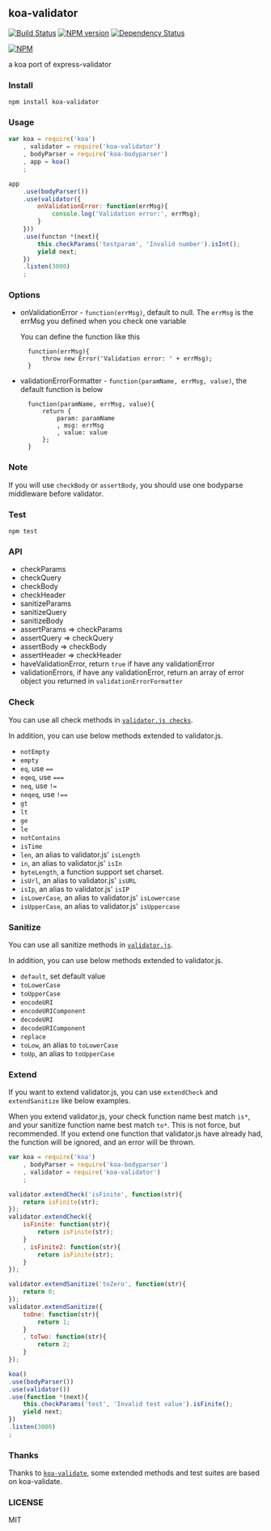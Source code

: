 ## koa-validator
[![Build Status](https://travis-ci.org/Treri/koa-validator.svg?branch=master)](https://travis-ci.org/Treri/koa-validator)
[![NPM version](https://badge.fury.io/js/koa-validator.svg)](http://badge.fury.io/js/koa-validator)
[![Dependency Status](https://david-dm.org/Treri/koa-validator.svg)](https://david-dm.org/Treri/koa-validator)

[![NPM](https://nodei.co/npm/koa-validator.png?downloads=true&stars=true)](https://www.npmjs.org/package/koa-validator)

a koa port of express-validator

### Install

```shell
npm install koa-validator
```

### Usage

```js
var koa = require('koa')
    , validator = require('koa-validator')
    , bodyParser = require('koa-bodyparser')
    , app = koa()
    ;

app
    .use(bodyParser())
    .use(validator({
        onValidationError: function(errMsg){
            console.log('Validation error:', errMsg);
        }
    }))
    .use(functon *(next){
        this.checkParams('testparam', 'Invalid number').isInt();
        yield next;
    })
    .listen(3000)
    ;
```

### Options
- onValidationError - `function(errMsg)`, default to null. The `errMsg` is the errMsg you defined when you check one variable

    You can define the function like this

        function(errMsg){
            throw new Error('Validation error: ' + errMsg);
        }

- validationErrorFormatter - `function(paramName, errMsg, value)`, the default function is below

        function(paramName, errMsg, value){
            return {
                param: paramName
                , msg: errMsg
                , value: value
            };
        }

### Note
If you will use `checkBody` or `assertBody`, you should use one bodyparse middleware before validator.

### Test

    npm test

### API
- checkParams
- checkQuery
- checkBody
- checkHeader
- sanitizeParams
- sanitizeQuery
- sanitizeBody
- assertParams => checkParams
- assertQuery => checkQuery
- assertBody => checkBody
- assertHeader => checkHeader
- haveValidationError, return `true` if have any validationError
- validationErrors, if have any validationError, return an array of error object you returned in `validationErrorFormatter`

### Check
You can use all check methods in [`validator.js checks`](https://github.com/chriso/validator.js#validators).

In addition, you can use below methods extended to validator.js.

- `notEmpty`
- `empty`
- `eq`, use `==`
- `eqeq`, use `===`
- `neq`, use `!=`
- `neqeq`, use `!==`
- `gt`
- `lt`
- `ge`
- `le`
- `notContains`
- `isTime`
- `len`, an alias to validator.js' `isLength`
- `in`, an alias to validator.js' `isIn`
- `byteLength`, a function support set charset.
- `isUrl`, an alias to validator.js' `isURL`
- `isIp`, an alias to validator.js' `isIP`
- `isLowerCase`, an alias to validator.js' `isLowercase`
- `isUpperCase`, an alias to validator.js' `isUppercase`

### Sanitize
You can use all sanitize methods in [`validator.js`](https://github.com/chriso/validator.js#sanitizers).

In addition, you can use below methods extended to validator.js.

- `default`, set default value
- `toLowerCase`
- `toUpperCase`
- `encodeURI`
- `encodeURIComponent`
- `decodeURI`
- `decodeURIComponent`
- `replace`
- `toLow`, an alias to `toLowerCase`
- `toUp`, an alias to `toUpperCase`

### Extend
If you want to extend validator.js, you can use `extendCheck` and `extendSanitize` like below examples.

When you extend validator.js, your check function name best match `is*`, and your sanitize function name best match `to*`.
This is not force, but recommended.
If you extend one function that validator.js have already had, the function will be ignored, and an error will be thrown.

```js
var koa = require('koa')
    , bodyParser = require('koa-bodyparser')
    , validator = require('koa-validator')
    ;

validator.extendCheck('isFinite', function(str){
    return isFinite(str);
});
validator.extendCheck({
    isFinite: function(str){
        return isFinite(str);
    }
    , isFinite2: function(str){
        return isFinite(str);
    }
});

validator.extendSanitize('toZero', function(str){
    return 0;
});
validator.extendSanitize({
    toOne: function(str){
        return 1;
    }
    , toTwo: function(str){
        return 2;
    }
});

koa()
.use(bodyParser())
.use(validator())
.use(function *(next){
    this.checkParams('test', 'Invalid test value').isFinite();
    yield next;
})
.listen(3000)
;
```

### Thanks
Thanks to [`koa-validate`](https://github.com/RocksonZeta/koa-validate), some extended methods and test suites are based on koa-validate.

### LICENSE
MIT
